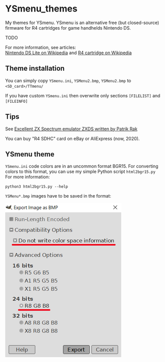 YSmenu_themes
=============
My themes for YSmenu. YSmenu is an alternative free (but closed-source) firmware for R4 cartridges for game handhelds Nintendo DS.

TODO

For more information, see articles:  
[Nintendo DS Lite on Wikipedia](https://en.wikipedia.org/wiki/Nintendo_DS_Lite) and 
[R4 cartridge on Wikipedia](https://en.wikipedia.org/wiki/R4_cartridge)

## Theme installation

You can simply copy `YSmenu.ini`, `YSMenu2.bmp`, `YSMenu2.bmp` to `<SD_card>/TTmenu/`

If you have custom `YSmenu.ini` then overwrite only sections `[FILELIST]` and `[FILEINFO]`

## Tips

See [Excellent ZX Spectrum emulator ZXDS written by Patrik Rak](http://zxds.raxoft.cz/)

You can buy "R4 SDHC" card on eBay or AliExpress (now, 2020).

## YSmenu theme

`YSmenu.ini` code colors are in an uncommon format BGR15. For converting colors to this format, you can use my simple Python script `html2bgr15.py` For more information:

    python3 html2bgr15.py --help 

`YSMenu*.bmp` images have to be saved in the format:

![Do not write color space information, 24 bits color, R8 G8 B8](images/GIMP_export_bmp_.png)

